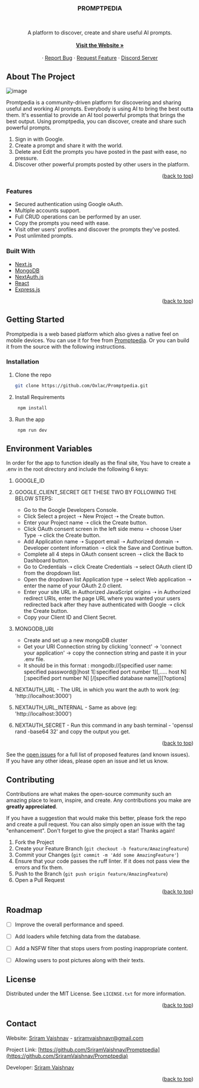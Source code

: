 <a name="readme-top"></a>
<div align="center">

<h3 align="center">PROMPTPEDIA</h3>

<br />

  <p align="center">
    A platform to discover, create and share useful AI prompts.
    <br />
    <br />
    <a href="https://promptpedia.sriramvaishnav.com"><strong>Visit the Website »</strong></a>
    <br />
    <br />
    ·
    <a href="https://github.com/Oxlac/Promptpedia/issues">Report Bug</a>
    ·
    <a href="https://github.com/Oxlac/Promptpedia/issues">Request Feature</a>
    ·
    <a href="https://discord.gg/SBVAjYZ7t5">Discord Server</a>
  </p>
</div>

## About The Project

![image](https://github.com/Oxlac/Promptpedia/assets/100900868/327d9171-8bb4-4bb3-a6e4-d71a5c023d78)


Promtpedia is a community-driven platform for discovering and sharing useful and working AI prompts. Everybody is using AI to bring the best outta them. It's essential to provide an AI tool powerful prompts that brings the best output. Using promptpedia, you can discover, create and share such powerful prompts. 

1. Sign in with Google.
2. Create a prompt and share it with the world.
3. Delete and Edit the prompts you have posted in the past with ease, no pressure.
4. Discover other powerful prompts posted by other users in the platform.

<p align="right">(<a href="#readme-top">back to top</a>)</p>

### Features

* Secured authentication using Google oAuth.
* Multiple accounts support.
* Full CRUD operations can be performed by an user.
* Copy the prompts you need with ease.
* Visit other users' profiles and discover the prompts they've posted.
* Post unlimited prompts.

### Built With

* [Next.js](https://nextjs.org/)
* [MongoDB](https://www.mongodb.com/)
* [NextAuth.js](https://next-auth.js.org/)
* [React](https://react.dev/)
* [Express.js](https://expressjs.com/)

<p align="right">(<a href="#readme-top">back to top</a>)</p>


## Getting Started

Promptpedia is a web based platform which also gives a native feel on mobile devices. You can use it for free from [Promptpedia](https://promptpedia.sriramvaishnav.com/). Or you can build it from the source
with the following instructions.

### Installation

1. Clone the repo
   ```sh
   git clone https://github.com/Oxlac/Promptpedia.git
   ```
2. Install Requirements
   ```sh
    npm install
   ```
3. Run the app
   ```sh
    npm run dev
   ```

## Environment Variables

In order for the app to function ideally as the final site, You have to create a .env in the root directory and include the following 6 keys:
1. GOOGLE_ID 
2. GOOGLE_CLIENT_SECRET
   GET THESE TWO BY FOLLOWING THE BELOW STEPS:
   - Go to the Google Developers Console.
   - Click Select a project ➝ New Project ➝ the Create button.
   - Enter your Project name ➝ click the Create button.
   - Click OAuth consent screen in the left side menu ➝ choose User Type ➝ click the Create button.
   - Add Application name ➝ Support email ➝ Authorized domain ➝ Developer content information ➝ click the Save and Continue button.
   - Complete all 4 steps in OAuth consent screen ➝ click the Back to Dashboard button.
   - Go to Credentials ➝ click Create Credentials ➝ select OAuth client ID from the dropdown list.
   - Open the dropdown list Application type ➝ select Web application ➝ enter the name of your OAuth 2.0 client.
   - Enter your site URL in Authorized JavaScript origins ➝ in Authorized redirect URIs, enter the page URL where you wanted your users redirected back after they have authenticated with Google ➝ click the Create button.
   - Copy your Client ID and Client Secret.
   
3. MONGODB_URI
     - Create and set up a new mongoDB cluster
     - Get your URI Connection string by clicking 'connect' -> 'connect your application' -> copy the connection string and paste it in your .env file.
     - It should be in this format : mongodb://[specified user name: specified password@]host 1[:specified port number 1][,….. host N][:specified port number N] [/[specified database name]][?options]
       
5. NEXTAUTH_URL - The URL in which you want the auth to work (eg: 'http://localhost:3000')
6. NEXTAUTH_URL_INTERNAL - Same as above (eg: 'http://localhost:3000')
7. NEXTAUTH_SECRET - Run this command in any bash terminal - 'openssl rand -base64 32' and copy the output you get.


<p align="right">(<a href="#readme-top">back to top</a>)</p>

See the [open issues](https://github.com/Oxlac/Promptpedia/issues) for a full list of proposed features (and known issues). If you have any other ideas, please open an issue and let us know.

## Contributing

Contributions are what makes the open-source community such an amazing place to learn, inspire, and create. Any contributions you make are **greatly appreciated**.

If you have a suggestion that would make this better, please fork the repo and create a pull request. You can also simply open an issue with the tag "enhancement".
Don't forget to give the project a star! Thanks again!

1. Fork the Project
2. Create your Feature Branch (`git checkout -b feature/AmazingFeature`)
3. Commit your Changes (`git commit -m 'Add some AmazingFeature'`)
4. Ensure that your code passes the ruff linter. If it does not pass view the errors and fix them.
4. Push to the Branch (`git push origin feature/AmazingFeature`)
5. Open a Pull Request

<p align="right">(<a href="#readme-top">back to top</a>)</p>

## Roadmap

- [ ] Improve the overall performance and speed.
- [ ] Add loaders while fetching data from the database.
- [ ] Add a NSFW filter that stops users from posting inappropriate content.
- [ ] Allowing users to post pictures along with their texts.


## License

Distributed under the MIT License. See `LICENSE.txt` for more information.

<p align="right">(<a href="#readme-top">back to top</a>)</p>


## Contact

Website: [Sriram Vaishnav](https://sriramvaishnav.com) - sriramvaishnavr@gmail.com

Project Link: [https://github.com/SriramVaishnav/Promptpedia](https://github.com/SriramVaishnav/Promptpedia)

Developer: [Sriram Vaishnav](https://sriramvaishnav.com)

<p align="right">(<a href="#readme-top">back to top</a>)</p>
